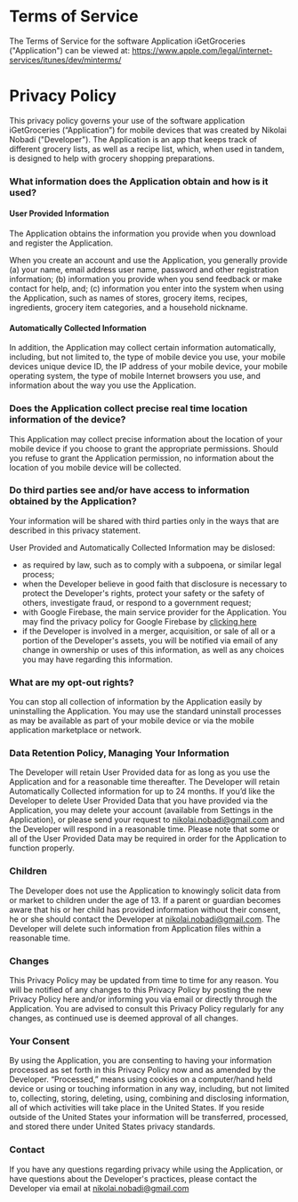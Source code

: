 # Terms of Service

The Terms of Service for the software Application iGetGroceries ("Application") can be viewed at: https://www.apple.com/legal/internet-services/itunes/dev/minterms/

# Privacy Policy

This privacy policy governs your use of the software application iGetGroceries (“Application”) for mobile devices that was created by Nikolai Nobadi ("Developer"). The Application is an app that keeps track of different grocery lists, as well as a recipe list, which, when used in tandem, is designed to help with grocery shopping preparations.

### What information does the Application obtain and how is it used?
#### User Provided Information

The Application obtains the information you provide when you download and register the Application.

When you create an account and use the Application, you generally provide (a) your name, email address user name, password and other registration information; (b) information you provide when you send feedback or make contact for help, and; (c) information you enter into the system when using the Application, such as names of stores, grocery items, recipes, ingredients, grocery item categories, and a household nickname.

#### Automatically Collected Information

In addition, the Application may collect certain information automatically, including, but not limited to, the type of mobile device you use, your mobile devices unique device ID, the IP address of your mobile device, your mobile operating system, the type of mobile Internet browsers you use, and information about the way you use the Application.

### Does the Application collect precise real time location information of the device?

This Application may collect precise information about the location of your mobile device if you choose to grant the appropriate permissions. Should you refuse to grant the Application permission, no information about the location of you mobile device will be collected.

### Do third parties see and/or have access to information obtained by the Application?

Your information will be shared with third parties only in the ways that are described in this privacy statement.

User Provided and Automatically Collected Information may be dislosed:

- as required by law, such as to comply with a subpoena, or similar legal process;
- when the Developer believe in good faith that disclosure is necessary to protect the Developer's rights, protect your safety or the safety of others, investigate fraud, or respond to a government request;
- with Google Firebase, the main service provider for the Application. You may find the privacy policy for Google Firebase by [clicking here](https://firebase.google.com/support/privacy)
- if the Developer is involved in a merger, acquisition, or sale of all or a portion of the Developer's assets, you will be notified via email of any change in ownership or uses of this information, as well as any choices you may have regarding this information.

### What are my opt-out rights?

You can stop all collection of information by the Application easily by uninstalling the Application. You may use the standard uninstall processes as may be available as part of your mobile device or via the mobile application marketplace or network.

### Data Retention Policy, Managing Your Information

The Developer will retain User Provided data for as long as you use the Application and for a reasonable time thereafter. The Developer will retain Automatically Collected information for up to 24 months. If you’d like the Developer to delete User Provided Data that you have provided via the Application, you may delete your account (available from Settings in the Application), or please send your request to nikolai.nobadi@gmail.com and the Developer will respond in a reasonable time. Please note that some or all of the User Provided Data may be required in order for the Application to function properly.

### Children

The Developer does not use the Application to knowingly solicit data from or market to children under the age of 13. If a parent or guardian becomes aware that his or her child has provided information without their consent, he or she should contact the Developer at nikolai.nobadi@gmail.com. The Developer will delete such information from Application files within a reasonable time.

### Changes

This Privacy Policy may be updated from time to time for any reason. You will be notified of any changes to this Privacy Policy by posting the new Privacy Policy here and/or informing you via email or directly through the Application. You are advised to consult this Privacy Policy regularly for any changes, as continued use is deemed approval of all changes.

### Your Consent

By using the Application, you are consenting to having your information processed as set forth in this Privacy Policy now and as amended by the Developer. “Processed,” means using cookies on a computer/hand held device or using or touching information in any way, including, but not limited to, collecting, storing, deleting, using, combining and disclosing information, all of which activities will take place in the United States. If you reside outside of the United States your information will be transferred, processed, and stored there under United States privacy standards.

### Contact

If you have any questions regarding privacy while using the Application, or have questions about the Developer's practices, please contact the Developer via email at nikolai.nobadi@gmail.com
